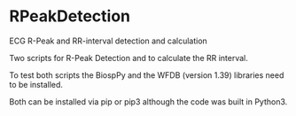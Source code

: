 # RPeakDetection
ECG R-Peak and RR-interval detection and calculation


Two scripts for R-Peak Detection and to calculate the RR interval.

To test both scripts the BiospPy and the WFDB (version 1.39) libraries need to be installed. 

Both can be installed via pip or pip3 although the code was built in Python3.
